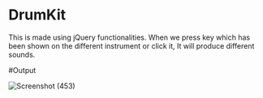 # DrumKit
This is made using jQuery functionalities. When we press key which has been shown on the different instrument or click it, It will produce different sounds.

#Output

![Screenshot (453)](https://user-images.githubusercontent.com/116826179/202903275-16250587-11aa-4403-a68d-d7293c81faa5.png)
